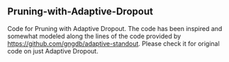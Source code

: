 ## Pruning-with-Adaptive-Dropout ##

Code for Pruning with Adaptive Dropout. The code has been inspired and somewhat modeled 
along the lines of the code provided by https://github.com/gngdb/adaptive-standout. Please
check it for original code on just Adaptive Dropout.
